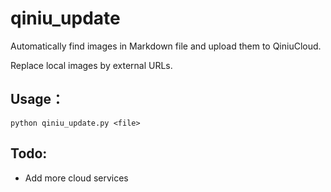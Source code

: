 # qiniu_update
Automatically find images in Markdown file and upload them to QiniuCloud.

Replace local images by external URLs.

## Usage：
`python qiniu_update.py <file>`



## Todo:

- Add more cloud services



